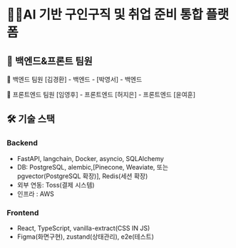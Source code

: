 # 🧑‍💻AI 기반 구인구직 및 취업 준비 통합 플랫폼
## 👥 백엔드&프론트 팀원
👥 백엔드 팀원 [김경환] - 백엔드 - [박영서] - 백엔드

👥 프론트엔드 팀원 [임영후] - 프론트엔드 [허지은] - 프론트엔드 [윤여훈]

## 🛠 기술 스택
### Backend
- FastAPI, langchain, Docker, asyncio, SQLAlchemy
- DB: PostgreSQL, alembic,[Pinecone, Weaviate, 또는 pgvector(PostgreSQL 확장)], Redis(세션 확장)
- 외부 연동: Toss(결제 시스템)
- 인프라 : AWS

### Frontend
- React, TypeScript, vanilla-extract(CSS IN JS)
- Figma(화면구현), zustand(상태관리), e2e(테스트)
